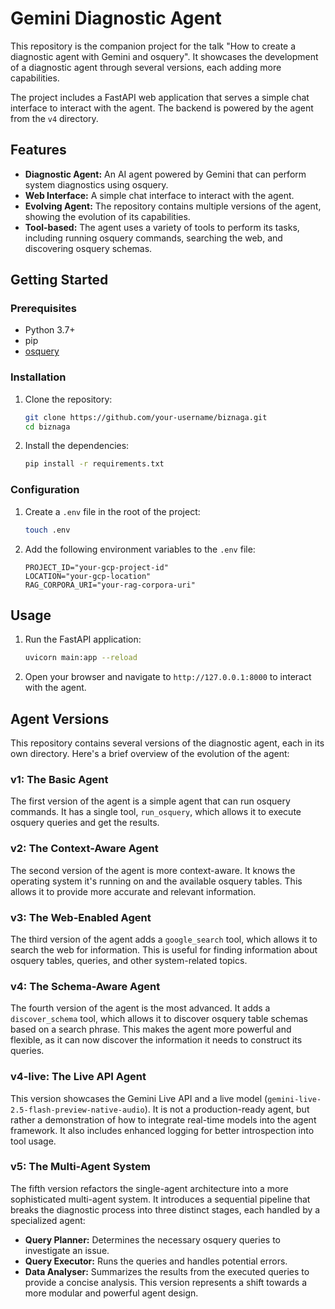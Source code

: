 # Gemini Diagnostic Agent

This repository is the companion project for the talk "How to create a diagnostic agent with Gemini and osquery". It showcases the development of a diagnostic agent through several versions, each adding more capabilities.

The project includes a FastAPI web application that serves a simple chat interface to interact with the agent. The backend is powered by the agent from the `v4` directory.

## Features

*   **Diagnostic Agent:** An AI agent powered by Gemini that can perform system diagnostics using osquery.
*   **Web Interface:** A simple chat interface to interact with the agent.
*   **Evolving Agent:** The repository contains multiple versions of the agent, showing the evolution of its capabilities.
*   **Tool-based:** The agent uses a variety of tools to perform its tasks, including running osquery commands, searching the web, and discovering osquery schemas.

## Getting Started

### Prerequisites

*   Python 3.7+
*   pip
*   [osquery](https://osquery.io/downloads/official/)

### Installation

1.  Clone the repository:
    ```bash
    git clone https://github.com/your-username/biznaga.git
    cd biznaga
    ```
2.  Install the dependencies:
    ```bash
    pip install -r requirements.txt
    ```

### Configuration

1.  Create a `.env` file in the root of the project:
    ```bash
    touch .env
    ```
2.  Add the following environment variables to the `.env` file:
    ```
    PROJECT_ID="your-gcp-project-id"
    LOCATION="your-gcp-location"
    RAG_CORPORA_URI="your-rag-corpora-uri"
    ```

## Usage

1.  Run the FastAPI application:
    ```bash
    uvicorn main:app --reload
    ```
2.  Open your browser and navigate to `http://127.0.0.1:8000` to interact with the agent.

## Agent Versions

This repository contains several versions of the diagnostic agent, each in its own directory. Here's a brief overview of the evolution of the agent:

### v1: The Basic Agent

The first version of the agent is a simple agent that can run osquery commands. It has a single tool, `run_osquery`, which allows it to execute osquery queries and get the results.

### v2: The Context-Aware Agent

The second version of the agent is more context-aware. It knows the operating system it's running on and the available osquery tables. This allows it to provide more accurate and relevant information.

### v3: The Web-Enabled Agent

The third version of the agent adds a `google_search` tool, which allows it to search the web for information. This is useful for finding information about osquery tables, queries, and other system-related topics.

### v4: The Schema-Aware Agent

The fourth version of the agent is the most advanced. It adds a `discover_schema` tool, which allows it to discover osquery table schemas based on a search phrase. This makes the agent more powerful and flexible, as it can now discover the information it needs to construct its queries.

### v4-live: The Live API Agent

This version showcases the Gemini Live API and a live model (`gemini-live-2.5-flash-preview-native-audio`). It is not a production-ready agent, but rather a demonstration of how to integrate real-time models into the agent framework. It also includes enhanced logging for better introspection into tool usage.

### v5: The Multi-Agent System

The fifth version refactors the single-agent architecture into a more sophisticated multi-agent system. It introduces a sequential pipeline that breaks the diagnostic process into three distinct stages, each handled by a specialized agent:
*   **Query Planner:**  Determines the necessary osquery queries to investigate an issue.
*   **Query Executor:** Runs the queries and handles potential errors.
*   **Data Analyser:**  Summarizes the results from the executed queries to provide a concise analysis.
This version represents a shift towards a more modular and powerful agent design.